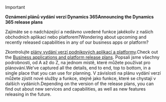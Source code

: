 > [!IMPORTANT]
> <span data-ttu-id="82f16-101">**Oznámení plánů vydání verzí Dynamics 365**</span><span class="sxs-lookup"><span data-stu-id="82f16-101">**Announcing the Dynamics 365 release plans**</span></span>
>
> <span data-ttu-id="82f16-102">Zajímáte se o nadcházející a nedávno uvedené funkce jakékoliv z našich obchodních aplikací nebo platforem?</span><span class="sxs-lookup"><span data-stu-id="82f16-102">Wondering about upcoming and recently released capabilities in any of our business apps or platform?</span></span> 
> 
> <span data-ttu-id="82f16-103">Zkontrolujte [plány vydání verzí podnikových aplikací a platformy](https://go.microsoft.com/fwlink/?linkid=2010158).</span><span class="sxs-lookup"><span data-stu-id="82f16-103">Check out the [Business applications and platform release plans](https://go.microsoft.com/fwlink/?linkid=2010158).</span></span> <span data-ttu-id="82f16-104">Popsali jsme všechny podrobnosti, od A až do Z, na jednom místě, které můžete používat pro plánování.</span><span class="sxs-lookup"><span data-stu-id="82f16-104">We've captured all the details, end to end, top to bottom, in a single place that you can use for planning.</span></span> <span data-ttu-id="82f16-105">V závislosti na plánu vydání verzí můžete zjistit nové služby a funkce, stejně jako funkce, které se chystají v dalších vydáních.</span><span class="sxs-lookup"><span data-stu-id="82f16-105">Depending on the version of the release plans, you can find out about new services and capabilities, as well as new features releasing in the future.</span></span>
